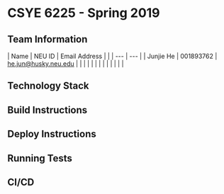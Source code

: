 # CSYE 6225 - Spring 2019

## Team Information

| Name | NEU ID | Email Address |
|  | --- | --- |
| Junjie He | 001893762 | he.jun@husky.neu.edu |
| | | |
| | | |
| | | |

## Technology Stack


## Build Instructions


## Deploy Instructions


## Running Tests


## CI/CD

